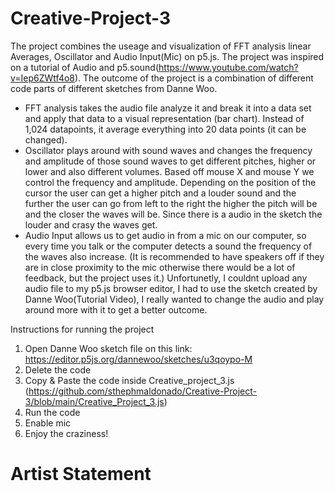 # Creative-Project-3

The project combines the useage and visualization of FFT analysis linear Averages, Oscillator and Audio Input(Mic) on p5.js. The project was inspired on a tutorial of Audio and p5.sound(https://www.youtube.com/watch?v=Iep6ZWtf4o8). The outcome of the project is a combination of different code parts of different sketches from Danne Woo. 

* FFT analysis takes the audio file analyze it and break it into a data set and apply that data to a visual representation (bar chart). Instead of 1,024 datapoints, it average everything into 20 data points (it can be changed). 
* Oscillator plays around with sound waves and changes the frequency and amplitude of those sound waves to get different pitches, higher or lower and also different volumes. Based off mouse X and mouse Y we control the frequency and amplitude. Depending on the position of the cursor the user can get a higher pitch and a louder sound and the further the user can go from left to the right the higher the pitch will be and the closer the waves will be. Since there is a audio in the sketch the louder and crasy the waves get. 
* Audio Input allows us to get audio in from a mic on our computer, so every time you talk or the computer detects a sound the frequency of the waves also increase.
(It is recommended to have speakers off if they are in close proximity to the mic otherwise there would be a lot of feedback, but the project uses it.)
Unfortunetly, I couldnt upload any audio file to my p5.js browser editor, I had to use the sketch created by Danne Woo(Tutorial Video), I really wanted to change the audio and play around more with it to get a better outcome. 

Instructions for running the project

1. Open Danne Woo sketch file on this link: https://editor.p5js.org/dannewoo/sketches/u3qoypo-M
2. Delete the code
3. Copy & Paste the code inside Creative_project_3.js (https://github.com/sthephmaldonado/Creative-Project-3/blob/main/Creative_Project_3.js)
4. Run the code
5. Enable mic
6. Enjoy the craziness!

# Artist Statement
